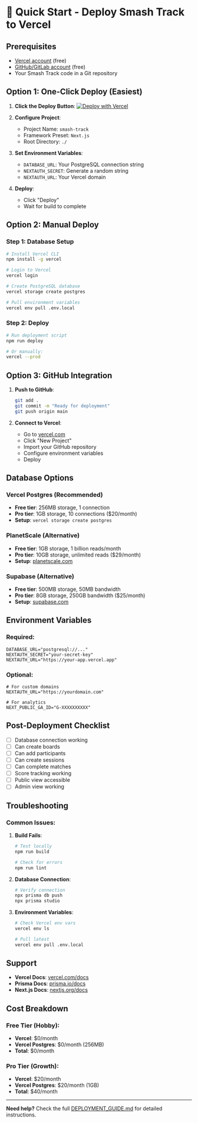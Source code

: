 # 🚀 Quick Start - Deploy Smash Track to Vercel

## Prerequisites
- [Vercel account](https://vercel.com/signup) (free)
- [GitHub/GitLab account](https://github.com) (free)
- Your Smash Track code in a Git repository

## Option 1: One-Click Deploy (Easiest)

1. **Click the Deploy Button**:
   [![Deploy with Vercel](https://vercel.com/button)](https://vercel.com/new/clone?repository-url=https://github.com/your-username/smash-track)

2. **Configure Project**:
   - Project Name: `smash-track`
   - Framework Preset: `Next.js`
   - Root Directory: `./`

3. **Set Environment Variables**:
   - `DATABASE_URL`: Your PostgreSQL connection string
   - `NEXTAUTH_SECRET`: Generate a random string
   - `NEXTAUTH_URL`: Your Vercel domain

4. **Deploy**:
   - Click "Deploy"
   - Wait for build to complete

## Option 2: Manual Deploy

### Step 1: Database Setup
```bash
# Install Vercel CLI
npm install -g vercel

# Login to Vercel
vercel login

# Create PostgreSQL database
vercel storage create postgres

# Pull environment variables
vercel env pull .env.local
```

### Step 2: Deploy
```bash
# Run deployment script
npm run deploy

# Or manually:
vercel --prod
```

## Option 3: GitHub Integration

1. **Push to GitHub**:
   ```bash
   git add .
   git commit -m "Ready for deployment"
   git push origin main
   ```

2. **Connect to Vercel**:
   - Go to [vercel.com](https://vercel.com)
   - Click "New Project"
   - Import your GitHub repository
   - Configure environment variables
   - Deploy

## Database Options

### Vercel Postgres (Recommended)
- **Free tier**: 256MB storage, 1 connection
- **Pro tier**: 1GB storage, 10 connections ($20/month)
- **Setup**: `vercel storage create postgres`

### PlanetScale (Alternative)
- **Free tier**: 1GB storage, 1 billion reads/month
- **Pro tier**: 10GB storage, unlimited reads ($29/month)
- **Setup**: [planetscale.com](https://planetscale.com)

### Supabase (Alternative)
- **Free tier**: 500MB storage, 50MB bandwidth
- **Pro tier**: 8GB storage, 250GB bandwidth ($25/month)
- **Setup**: [supabase.com](https://supabase.com)

## Environment Variables

### Required:
```env
DATABASE_URL="postgresql://..."
NEXTAUTH_SECRET="your-secret-key"
NEXTAUTH_URL="https://your-app.vercel.app"
```

### Optional:
```env
# For custom domains
NEXTAUTH_URL="https://yourdomain.com"

# For analytics
NEXT_PUBLIC_GA_ID="G-XXXXXXXXXX"
```

## Post-Deployment Checklist

- [ ] Database connection working
- [ ] Can create boards
- [ ] Can add participants
- [ ] Can create sessions
- [ ] Can complete matches
- [ ] Score tracking working
- [ ] Public view accessible
- [ ] Admin view working

## Troubleshooting

### Common Issues:

1. **Build Fails**:
   ```bash
   # Test locally
   npm run build
   
   # Check for errors
   npm run lint
   ```

2. **Database Connection**:
   ```bash
   # Verify connection
   npx prisma db push
   npx prisma studio
   ```

3. **Environment Variables**:
   ```bash
   # Check Vercel env vars
   vercel env ls
   
   # Pull latest
   vercel env pull .env.local
   ```

## Support

- **Vercel Docs**: [vercel.com/docs](https://vercel.com/docs)
- **Prisma Docs**: [prisma.io/docs](https://prisma.io/docs)
- **Next.js Docs**: [nextjs.org/docs](https://nextjs.org/docs)

## Cost Breakdown

### Free Tier (Hobby):
- **Vercel**: $0/month
- **Vercel Postgres**: $0/month (256MB)
- **Total**: $0/month

### Pro Tier (Growth):
- **Vercel**: $20/month
- **Vercel Postgres**: $20/month (1GB)
- **Total**: $40/month

---

**Need help?** Check the full [DEPLOYMENT_GUIDE.md](./DEPLOYMENT_GUIDE.md) for detailed instructions.
